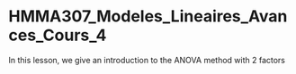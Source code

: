 # HMMA307_Modeles_Lineaires_Avances_Cours_4
In this lesson, we give an introduction to the ANOVA method with 2 factors
